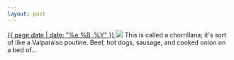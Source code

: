 ```yaml
---
layout: post
---
```


<p>
  <a href="/119">
    <time>{{ page.date | date: "%e %B, %Y" }}</time>
  </a>
  <a href="/119"><img src="{{ site.assets_url }}/119.jpg"/></a>
  <span>This is called a chorrillana; it's sort of like a Valparaiso poutine. Beef, hot dogs, sausage, and cooked onion on a bed of...</span>
</p>
